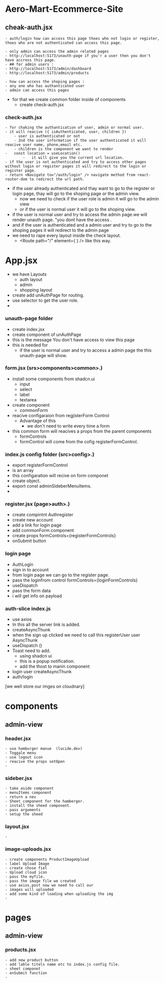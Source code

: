 # Aero-Mart-Ecommerce-Site

## cheak-auth.jsx

    - auth/login how can access this page thoes who not login or register, thoes who are not authenticated can access this page.

    - only admin can access the admin related pages
    - http://localhost:5173/unauth-page if you'r a user then you don't have accress this page.
    - ## for admin users :
    - http://localhost:5173/admin/dashboard
    - http://localhost:5173/admin/products

    - how can access the shoping pages :
    - any one who has authanticated user
    - admin can access this pages
  - for that we create common folder inside of components
    - create check-auth.jsx
  ### check-auth.jsx
    - for chaking the authantication of user, admin or normal user.
    - it will reacive ({ isAuthenticated, user, children }) 
        - user is authenticated or not
        - 2nd the user information if the user authenticated it will reacive user name, phone,email etc.
        - children is the component we want to render
    -   const location = useLocation()
            -   it will give you the current url location.
    - if the user is not authenticated and try to access other pages without login or register pages it will redirect to the login or register page.
    - return <Navigate to="/auth/login" /> navigate method from react-router-dom to redirect the url path.
  - if the user already authenticated and thay want to go to the register or login page, thay will go to the shoping page or the admin view.
      - now we need to check if the user role is admin it will go to the admin view
      - or if the user is normal user it will go to the shoping view.
  - if the user is normal user and try to access the admin page.we will render unauth page. "you dont have the access .
  - and if the user is authenticated and a admin user and try to go to the shoping pages it will redirect to the admin page
  - we need to rape every layout inside the check layout.
      - <Route
          path="/"
          element={
            <CheckAuth
              isAuthenticated={isAuthenticated}
              user={user}
            ></CheckAuth>
          }
        /> like this way.


# App.jsx
  - we have Layouts
    - auth layout
    - admin
    - shopping layout 
  - create add unAuthPage  for routing.
  - use selector to get the user role.
  - 
  
### unauth-page folder
  - create index.jsx
  - create component of unAuthPage
  - this is the message You don't have access to view this page
  - this is needed for
      - if the user is normal user and try to access a admin page the this unauth-page will show.

### form.jsx (srs>components>common>.)
  - install some components from shadcn.ui
    - input
    - select
    - label
    - textarea
  - create component 
    - commonForm
  - reacive configaraion from regjisterForm Control
    - Advantage of this
      - we don't need to write every time a form
  - this common form will reacives a props from the parent components
    - formControls
    - formControl will come from the cofig registerFormControl.

### index.js config folder (src>config>.)
  - export registerFormControl 
  - is an array
  - this configaration will recive on form componet
  - create object.
  - export const adminSideberMenuItems.
  - 


### register.jsx (page>auth>.)
  - create compintnt Authregister
  - create new account
  - add a link for login page
  - add commonForm component
  - create props formControls={registerFormControls}
  - onSubmit button
  

### login page
  - AuthLogin
  - sign in to account 
  - from login page we can go to the register page.
  - pass the loginfrom control   formControls={loginFormControls}
  - useDispatch
  - pass the form data 
  - i will get info on payload


### auth-slice index.js
  - use axios
  - In this all the server link is added.
  - createAsyncThunk 
  - when the sign up clicked we need to call this registerUser user AsyncThunk
  -  useDispatch ()
  -  Toast need to add.
     -  using shadcn ui
     -  this is a popup notification.
     -  add the thost to manin component
  - login user createAsyncThunk 
  - auth/login

[we well store our imges on cloudnary]

# components
  ## admin-view
  ### header.jsx
    - use hamburger manue  (lucide.dev)
    - Toggale menu
    - use logout icon
    - reacive the props setOpen
    - 
  ### sideber.jsx
    - take aside component
    - menuItems component
    - return a nev
    - Sheet component for the hamberger.
    - install the sheed component.
    - pass arguments
    - setup the sheed 
  ### layout.jsx
    - 
  ### image-uploads.jsx
    - create components ProductImageUpload
    - label Upload Image
    - create chose fiel 
    - Upload cloud icon
    - pass the myfile.
    - pass the image file we created
    - use axios.post now we need to call our 
    - images will uploaded
    - add some kind of loading when uploading the img
    - 

# pages
  ## admin-view
  ### products.jsx
    - add new product button
    - add lable titels name etc to index.js config file.
    - sheet componet
    - onSubmit function
    -
